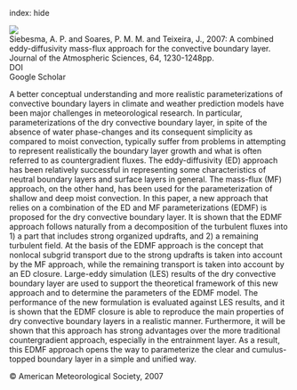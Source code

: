 index: hide

<div class="Citation">
    <div class="Citation-thumb CitationThumb-linked"  data-href="https://doi.org/10.1175/jas3888.1">
      <img src="https://static.claimspace.cloud/climate-study-static/refs/thumbs/7/Siebesma_et_al_2007-thumb.png" />
    </div>

  <div class="Citation-body">
    <div class="Citation-text">Siebesma, A. P. and Soares, P. M. M. and Teixeira, J., 2007: A combined eddy-diffusivity mass-flux approach for the convective boundary layer. <span class="Article-journal">Journal of the Atmospheric Sciences, </span><span class="Article-volume">64, </span>1230-1248pp.</div>
    <div class="Citation-links">
      <div class="CitationLink" data-href="https://doi.org/10.1175/jas3888.1">
        <div class="CitationLink-icon CitationLink-Doi"></div>
        <div class="CitationLink-text">DOI</div>
      </div>
      <div class="CitationLink" data-href="https://scholar.google.com/scholar?q=10.1175/jas3888.1">
        <div class="CitationLink-icon CitationLink-Scholar"></div>
        <div class="CitationLink-text">Google Scholar</div>
      </div>
    </div>
  </div>
</div>

A better conceptual understanding and more realistic parameterizations of convective boundary layers in climate and weather prediction models have been major challenges in meteorological research. In particular, parameterizations of the dry convective boundary layer, in spite of the absence of water phase-changes and its consequent simplicity as compared to moist convection, typically suffer from problems in attempting to represent realistically the boundary layer growth and what is often referred to as countergradient fluxes. The eddy-diffusivity (ED) approach has been relatively successful in representing some characteristics of neutral boundary layers and surface layers in general. The mass-flux (MF) approach, on the other hand, has been used for the parameterization of shallow and deep moist convection. In this paper, a new approach that relies on a combination of the ED and MF parameterizations (EDMF) is proposed for the dry convective boundary layer. It is shown that the EDMF approach follows naturally from a decomposition of the turbulent fluxes into 1) a part that includes strong organized updrafts, and 2) a remaining turbulent field. At the basis of the EDMF approach is the concept that nonlocal subgrid transport due to the strong updrafts is taken into account by the MF approach, while the remaining transport is taken into account by an ED closure. Large-eddy simulation (LES) results of the dry convective boundary layer are used to support the theoretical framework of this new approach and to determine the parameters of the EDMF model. The performance of the new formulation is evaluated against LES results, and it is shown that the EDMF closure is able to reproduce the main properties of dry convective boundary layers in a realistic manner. Furthermore, it will be shown that this approach has strong advantages over the more traditional countergradient approach, especially in the entrainment layer. As a result, this EDMF approach opens the way to parameterize the clear and cumulus-topped boundary layer in a simple and unified way.

<div class="Citation-copy">
&copy; American Meteorological Society, 2007
</div>